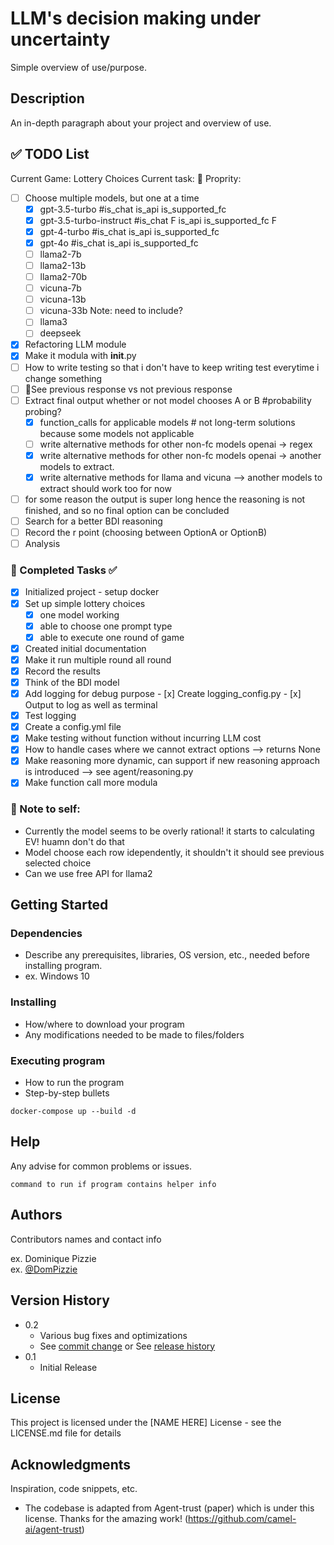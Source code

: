 # LLM's decision making under uncertainty

Simple overview of use/purpose.

## Description

An in-depth paragraph about your project and overview of use.


## ✅ TODO List
Current Game: Lottery Choices
Current task: 📍
Proprity:
- [ ] Choose multiple models, but one at a time
     - [x] gpt-3.5-turbo             #is_chat       is_api       is_supported_fc    
     - [x] gpt-3.5-turbo-instruct    #is_chat F     is_api       is_supported_fc F
     - [x] gpt-4-turbo               #is_chat       is_api       is_supported_fc
     - [x] gpt-4o                    #is_chat       is_api       is_supported_fc
     - [ ] llama2-7b 
     - [ ] llama2-13b
     - [ ] llama2-70b
     - [ ] vicuna-7b
     - [ ] vicuna-13b
     - [ ] vicuna-33b
     Note: need to include? 
     - [ ] llama3
     - [ ] deepseek

- [x] Refactoring LLM module
- [x] Make it modula with __init__.py
- [ ] How to write testing so that i don't have to keep writing test everytime i change something
- [ ] 📍See previous response vs not previous response
- [ ] Extract final output whether or not model chooses A or B  #probability probing?
     - [x] function_calls for applicable models # not long-term solutions because some models not applicable
     - [ ] write alternative methods for other non-fc models openai -> regex 
     - [x] write alternative methods for other non-fc models openai -> another models to extract. 
     - [x] write alternative methods for llama and vicuna --> another models to extract should work too for now
- [ ] for some reason the output is super long hence the reasoning is not finished, and so no final option can be concluded
- [ ] Search for a better BDI reasoning
- [ ] Record the r point (choosing between OptionA or OptionB)
- [ ] Analysis

### 🔹 Completed Tasks ✅
- [x] Initialized project - setup docker
- [x] Set up simple lottery choices
     - [x] one model working
     - [x] able to choose one prompt type
     - [x] able to execute one round of game
- [x] Created initial documentation
- [x] Make it run multiple round all round
- [x] Record the results 
- [x] Think of the BDI model
- [x] Add logging for debug purpose
      - [x] Create logging_config.py
      - [x] Output to log as well as terminal
- [x] Test logging
- [x] Create a config.yml file 
- [x] Make testing without function without incurring LLM cost
- [x] How to handle cases where we cannot extract options --> returns None 
- [x] Make reasoning more dynamic, can support if new reasoning approach is introduced --> see agent/reasoning.py
- [x] Make function call more modula

### 🔹 Note to self:
- Currently the model seems to be overly rational! it starts to calculating EV! huamn don't do that
- Model choose each row idependently, it shouldn't it should see previous selected choice
- Can we use free API for llama2


## Getting Started

### Dependencies

* Describe any prerequisites, libraries, OS version, etc., needed before installing program.
* ex. Windows 10

### Installing

* How/where to download your program
* Any modifications needed to be made to files/folders

### Executing program

* How to run the program
* Step-by-step bullets
```
docker-compose up --build -d
```

## Help

Any advise for common problems or issues.
```
command to run if program contains helper info
```

## Authors

Contributors names and contact info

ex. Dominique Pizzie  
ex. [@DomPizzie](https://twitter.com/dompizzie)

## Version History

* 0.2
    * Various bug fixes and optimizations
    * See [commit change]() or See [release history]()
* 0.1
    * Initial Release

## License

This project is licensed under the [NAME HERE] License - see the LICENSE.md file for details

## Acknowledgments

Inspiration, code snippets, etc.
* The codebase is adapted from Agent-trust (paper) which is under this license. Thanks for the amazing work! (https://github.com/camel-ai/agent-trust)
<!-- * [awesome-readme](https://github.com/matiassingers/awesome-readme)
* [PurpleBooth](https://gist.github.com/PurpleBooth/109311bb0361f32d87a2)
* [dbader](https://github.com/dbader/readme-template)
* [zenorocha](https://gist.github.com/zenorocha/4526327)
* [fvcproductions](https://gist.github.com/fvcproductions/1bfc2d4aecb01a834b46) -->
<!-- docker-compose up --build -d
docker-compose down -->
